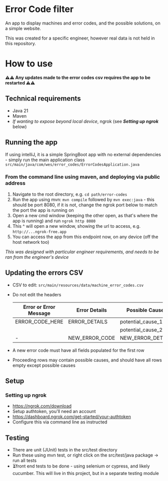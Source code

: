 # Error Code filter
An app to display machines and error codes, and the possible solutions, on a simple website.

This was created for a specific engineer, however real data is not held in this repository.

# How to use
**⚠️⚠️ Any updates made to the error codes csv requires the app to be restarted ⚠️⚠️**

## Technical requirements
- Java 21
- Maven
- _If wanting to expose beyond local device_, ngrok (see **_Setting up ngrok_** below)

## Running the app
If using intelliJ, it is a simple SpringBoot app with no external dependencies - simply run the main application class `src/main/java/com/wes/error_codes/ErrorCodesApplication.java`
### From the command line using maven, and deploying via public address
1. Navigate to the root directory, e.g. `cd path/error-codes`
2. Run the app using mvn: `mvn compile` followed by `mvn exec:java` - this should be port 8080, if it is not, change the ngrok port below to match the port the app is running on
3. Open a new cmd window (keeping the other open, as that's where the app is running) and run `ngrok http 8080`
4. This ^ will open a new window, showing the url to access, e.g. `http://...ngrok-free.app`
5. You can access the app from this endpoint now, on any device (off the host network too)

_This was designed with particular engineer requirements, and needs to be ran from the engineer's device_

## Updating the errors CSV
- CSV to edit: `src/main/resources/data/machine_error_codes.csv`
- Do not edit the headers

  | Error or Error Message | Error Details      | Possible Causes         | Machine            |
    |------------------------|--------------------|-------------------------|--------------------|
  | ERROR_CODE_HERE        | ERROR_DETAILS      | potential_cause_1       | MACHINE_APPLICABLE |
  |                        |                    | potential_cause_2       |                    |
  - | NEW_ERROR_CODE         | NEW_ERROR_DETAILS  | potential_cause_of_this | MACHINE_APPLICABLE |

- A new error code must have all fields populated for the first row
- Proceeding rows may contain possible causes, and should have all rows empty except possible causes

## Setup
### Setting up ngrok
- https://ngrok.com/download
- Setup authtoken, you'll need an account
- https://dashboard.ngrok.com/get-started/your-authtoken
- Configure this via command line as instructed

## Testing
- There are unit (JUnit) tests in the src/test directory
- Run these using mvn test, or right click on the src/test/java package -> run all tests
- ⏳front end tests to be done - using selenium or cypress, and likely cucumber. This will live in this project, but in a separate testing module